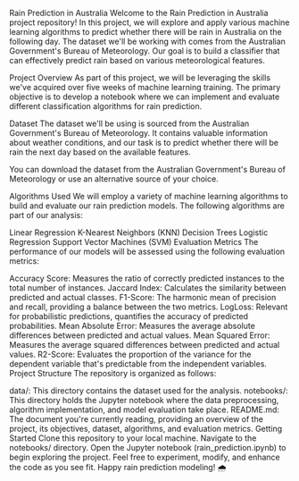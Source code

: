 Rain Prediction in Australia
Welcome to the Rain Prediction in Australia project repository! In this project, we will explore and apply various machine learning algorithms to predict whether there will be rain in Australia on the following day. The dataset we'll be working with comes from the Australian Government's Bureau of Meteorology. Our goal is to build a classifier that can effectively predict rain based on various meteorological features.

Project Overview
As part of this project, we will be leveraging the skills we've acquired over five weeks of machine learning training. The primary objective is to develop a notebook where we can implement and evaluate different classification algorithms for rain prediction.

Dataset
The dataset we'll be using is sourced from the Australian Government's Bureau of Meteorology. It contains valuable information about weather conditions, and our task is to predict whether there will be rain the next day based on the available features.

You can download the dataset from the Australian Government's Bureau of Meteorology or use an alternative source of your choice.

Algorithms Used
We will employ a variety of machine learning algorithms to build and evaluate our rain prediction models. The following algorithms are part of our analysis:

Linear Regression
K-Nearest Neighbors (KNN)
Decision Trees
Logistic Regression
Support Vector Machines (SVM)
Evaluation Metrics
The performance of our models will be assessed using the following evaluation metrics:

Accuracy Score: Measures the ratio of correctly predicted instances to the total number of instances.
Jaccard Index: Calculates the similarity between predicted and actual classes.
F1-Score: The harmonic mean of precision and recall, providing a balance between the two metrics.
LogLoss: Relevant for probabilistic predictions, quantifies the accuracy of predicted probabilities.
Mean Absolute Error: Measures the average absolute differences between predicted and actual values.
Mean Squared Error: Measures the average squared differences between predicted and actual values.
R2-Score: Evaluates the proportion of the variance for the dependent variable that's predictable from the independent variables.
Project Structure
The repository is organized as follows:

data/: This directory contains the dataset used for the analysis.
notebooks/: This directory holds the Jupyter notebook where the data preprocessing, algorithm implementation, and model evaluation take place.
README.md: The document you're currently reading, providing an overview of the project, its objectives, dataset, algorithms, and evaluation metrics.
Getting Started
Clone this repository to your local machine.
Navigate to the notebooks/ directory.
Open the Jupyter notebook (rain_prediction.ipynb) to begin exploring the project.
Feel free to experiment, modify, and enhance the code as you see fit. Happy rain prediction modeling! 🌧️
